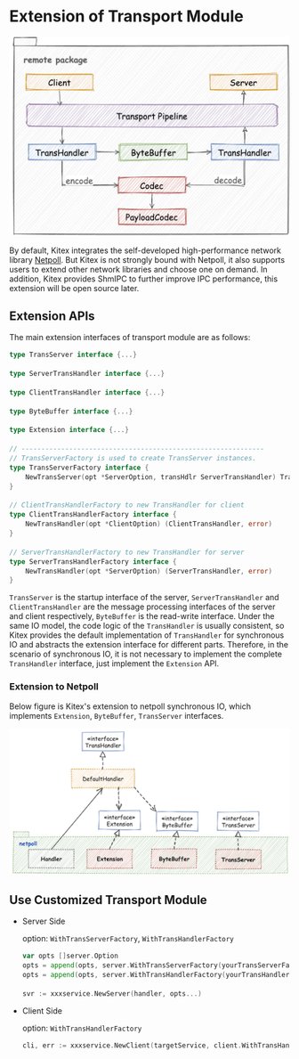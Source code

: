 # Extension of Transport Module

![remote_module](../../images/remote_module.png)

By default, Kitex integrates the self-developed high-performance network library [Netpoll](https://github.com/cloudwego/netpoll). But Kitex is not strongly bound with Netpoll, it also supports users to extend other network libraries and choose one on demand. In addition, Kitex provides ShmIPC to further improve IPC performance, this extension will be open source later.

## Extension APIs

The main extension interfaces of transport module are as follows:

```go
type TransServer interface {...}

type ServerTransHandler interface {...}

type ClientTransHandler interface {...}

type ByteBuffer interface {...}

type Extension interface {...}

// -------------------------------------------------------------
// TransServerFactory is used to create TransServer instances.
type TransServerFactory interface {
	NewTransServer(opt *ServerOption, transHdlr ServerTransHandler) TransServer
}

// ClientTransHandlerFactory to new TransHandler for client
type ClientTransHandlerFactory interface {
	NewTransHandler(opt *ClientOption) (ClientTransHandler, error)
}

// ServerTransHandlerFactory to new TransHandler for server
type ServerTransHandlerFactory interface {
	NewTransHandler(opt *ServerOption) (ServerTransHandler, error)
}
```

`TransServer` is the startup interface of the server, `ServerTransHandler` and `ClientTransHandler` are the message processing interfaces of the server and client respectively, `ByteBuffer` is the read-write interface. Under the same IO model, the code logic of the `TransHandler` is usually consistent, so Kitex provides the default implementation of `TransHandler` for synchronous IO and abstracts the extension interface for different parts. Therefore, in the scenario of synchronous IO, it is not necessary to implement the complete `TransHandler` interface, just implement the `Extension` API.

### Extension to Netpoll

Below figure is Kitex's extension to netpoll synchronous IO, which implements `Extension`, `ByteBuffer`, `TransServer` interfaces.

![netpoll_extension](../../images/netpoll_extension.png)

## Use Customized Transport Module

- Server Side

  option: `WithTransServerFactory`,  `WithTransHandlerFactory`

  ```go
  var opts []server.Option
  opts = append(opts, server.WithTransServerFactory(yourTransServerFactory)
  opts = append(opts, server.WithTransHandlerFactory(yourTransHandlerFactory)
                
  svr := xxxservice.NewServer(handler, opts...)
  ```

- Client Side

  option: `WithTransHandlerFactory`

  ```go
  cli, err := xxxservice.NewClient(targetService, client.WithTransHandlerFactory(yourTransHandlerFactory)
  ```
